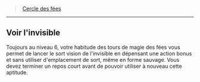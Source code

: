 ﻿---
!GenericItem
Id: druid_fairies_hd.md#voir-linvisible
ParentLink: druid_fairies_hd.md#cercle-des-fées
Name: Voir l'invisible
ParentName: Cercle des fées
NameLevel: 2
Attributes:
  Name: Voir l'invisible
  Markdown: >+
    ## <!--Name-->Voir l'invisible<!--/Name-->


    Toujours au niveau 6, votre habitude des tours de magie des fées vous permet de lancer le sort vision de l'invisible en dépensant une action bonus et sans utiliser d'emplacement de sort, même en forme sauvage. Vous devez terminer un repos court avant de pouvoir utiliser à nouveau cette aptitude.

AttributesDictionary: >+
  Name: Voir l'invisible

  Markdown: >+

    ## <!--Name-->Voir l'invisible<!--/Name-->





    Toujours au niveau 6, votre habitude des tours de magie des fées vous permet de lancer le sort vision de l'invisible en dépensant une action bonus et sans utiliser d'emplacement de sort, même en forme sauvage. Vous devez terminer un repos court avant de pouvoir utiliser à nouveau cette aptitude.



---
> [Cercle des fées](hd_druid_fairies.md)

---

## Voir l'invisible

Toujours au niveau 6, votre habitude des tours de magie des fées vous permet de lancer le sort vision de l'invisible en dépensant une action bonus et sans utiliser d'emplacement de sort, même en forme sauvage. Vous devez terminer un repos court avant de pouvoir utiliser à nouveau cette aptitude.

